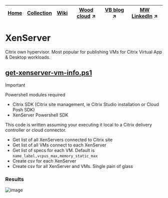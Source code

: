 |[Home](https://github.com/virtualizebrief)|[Collection](https://github.com/virtualizebrief/collection)|[Wiki](https://github.com/virtualizebrief/home/wiki)|[Wood cloud](https://marketplace.woodcloud.one/) :arrow_upper_right:|[VB blog](https://virtualizebrief.woodcloud.one/) :arrow_upper_right:|[MW LinkedIn](https://www.linkedin.com/in/michaelcharleswood/) :arrow_upper_right:
|---|---|---|---|---|---|

# XenServer
Citrix own hypervisor. Most popular for publishing VMs for Citrix Virtual App & Desktop workloads.

## [get-xenserver-vm-info.ps1](get-xenserver-vm-info.ps1)
> [!IMPORTANT]
> Powershell modules required
> - Citrix SDK (Citrix site management, ie Citrix Studio installation or Cloud Posh SDK)
> - XenServer Powershell SDK

This code is written assuming your executing it local to a Citrix delivery controller or cloud connector.
- Get list of all XenServers connected to Citrix site
- Get list of all VMs connect to each XenServer
- Get list of specs for each VM. Default is `name_label,vcpus_max,memory_static_max`
- Create csv for each XenServer
- Create csv for all XenServer and VMs. Single pain of glass

### Results
![image](https://github.com/virtualizebrief/collection/assets/153381859/3ce18dab-cc44-466e-bb4a-c4b7c21feec9)

